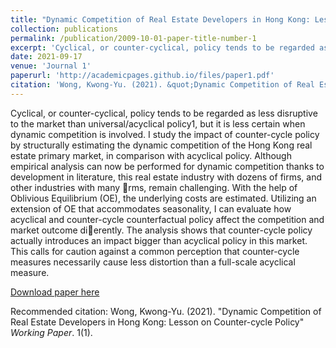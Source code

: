 ```yaml
---
title: "Dynamic Competition of Real Estate Developers in Hong Kong: Lesson on Counter-cycle Policy"
collection: publications
permalink: /publication/2009-10-01-paper-title-number-1
excerpt: 'Cyclical, or counter-cyclical, policy tends to be regarded as less disruptive to the market than universal/acyclical policy1, but it is less certain when dynamic competition is involved. I study the impact of counter-cycle policy by structurally estimating the dynamic competition of the Hong Kong real estate primary market, in comparison with acyclical policy. '
date: 2021-09-17
venue: 'Journal 1'
paperurl: 'http://academicpages.github.io/files/paper1.pdf'
citation: 'Wong, Kwong-Yu. (2021). &quot;Dynamic Competition of Real Estate Developers in Hong Kong: Lesson on Counter-cycle Policy&quot; <i>Working Paper</i>. 1(1).'
---
```

Cyclical, or counter-cyclical, policy tends to be regarded as less disruptive to the market than universal/acyclical policy1, but it is less certain when dynamic competition is involved. I study the impact of counter-cycle policy by structurally estimating the dynamic competition of the Hong Kong real estate primary market, in comparison with acyclical policy. Although empirical analysis can now be performed for dynamic competition thanks to development in literature, this real estate industry with dozens of firms, and other industries with many rms, remain challenging. With the help of Oblivious Equilibrium (OE), the underlying costs are estimated. Utilizing an extension of OE that accommodates seasonality, I can evaluate how acyclical and counter-cycle counterfactual policy affect the competition and market outcome dierently. The analysis shows that counter-cycle policy actually introduces an impact bigger than acyclical policy in this market. This calls for caution against a common perception that counter-cycle measures necessarily cause less distortion than a full-scale acyclical measure.

[Download paper here](http://academicpages.github.io/files/paper1.pdf)

Recommended citation: Wong, Kwong-Yu. (2021). &quot;Dynamic Competition of Real Estate Developers in Hong Kong: Lesson on Counter-cycle Policy&quot; <i>Working Paper</i>. 1(1).
